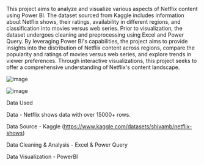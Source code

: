 This project aims to analyze and visualize various aspects of Netflix content using Power BI. The dataset sourced from Kaggle includes information about Netflix shows, their ratings, availability in different regions, and classification into movies versus web series. Prior to visualization, the dataset undergoes cleaning and preprocessing using Excel and Power Query. By leveraging Power BI's capabilities, the project aims to provide insights into the distribution of Netflix content across regions, compare the popularity and ratings of movies versus web series, and explore trends in viewer preferences. Through interactive visualizations, this project seeks to offer a comprehensive understanding of Netflix's content landscape.

![image](https://github.com/RitishKulkarni/netflix-dashboard-powerbi/assets/165473767/65cb71dc-a436-41b7-9c4f-5b2b5581ff0e)

![image](https://github.com/RitishKulkarni/netflix-dashboard-powerbi/assets/165473767/d5e03931-c58c-45b3-96c5-5c2a8e927934)

Data Used

Data - Netflix shows data with over 15000+ rows.

Data Source - Kaggle (https://www.kaggle.com/datasets/shivamb/netflix-shows)

Data Cleaning & Analysis - Excel & Power Query

Data Visualization - PowerBI

